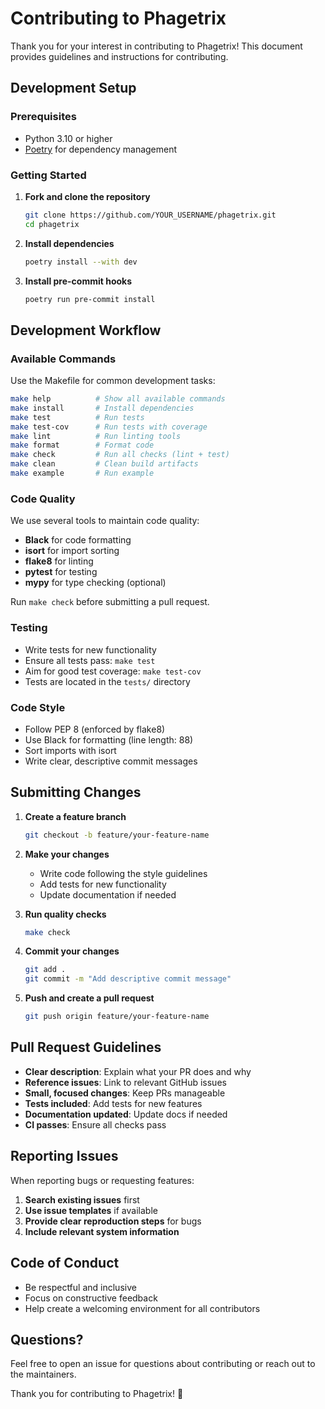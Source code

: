 # Contributing to Phagetrix

Thank you for your interest in contributing to Phagetrix! This document provides guidelines and instructions for contributing.

## Development Setup

### Prerequisites
- Python 3.10 or higher
- [Poetry](https://python-poetry.org/docs/#installation) for dependency management

### Getting Started

1. **Fork and clone the repository**
   ```bash
   git clone https://github.com/YOUR_USERNAME/phagetrix.git
   cd phagetrix
   ```

2. **Install dependencies**
   ```bash
   poetry install --with dev
   ```

3. **Install pre-commit hooks**
   ```bash
   poetry run pre-commit install
   ```

## Development Workflow

### Available Commands

Use the Makefile for common development tasks:

```bash
make help          # Show all available commands
make install       # Install dependencies
make test          # Run tests
make test-cov      # Run tests with coverage
make lint          # Run linting tools
make format        # Format code
make check         # Run all checks (lint + test)
make clean         # Clean build artifacts
make example       # Run example
```

### Code Quality

We use several tools to maintain code quality:

- **Black** for code formatting
- **isort** for import sorting
- **flake8** for linting
- **pytest** for testing
- **mypy** for type checking (optional)

Run `make check` before submitting a pull request.

### Testing

- Write tests for new functionality
- Ensure all tests pass: `make test`
- Aim for good test coverage: `make test-cov`
- Tests are located in the `tests/` directory

### Code Style

- Follow PEP 8 (enforced by flake8)
- Use Black for formatting (line length: 88)
- Sort imports with isort
- Write clear, descriptive commit messages

## Submitting Changes

1. **Create a feature branch**
   ```bash
   git checkout -b feature/your-feature-name
   ```

2. **Make your changes**
   - Write code following the style guidelines
   - Add tests for new functionality
   - Update documentation if needed

3. **Run quality checks**
   ```bash
   make check
   ```

4. **Commit your changes**
   ```bash
   git add .
   git commit -m "Add descriptive commit message"
   ```

5. **Push and create a pull request**
   ```bash
   git push origin feature/your-feature-name
   ```

## Pull Request Guidelines

- **Clear description**: Explain what your PR does and why
- **Reference issues**: Link to relevant GitHub issues
- **Small, focused changes**: Keep PRs manageable
- **Tests included**: Add tests for new features
- **Documentation updated**: Update docs if needed
- **CI passes**: Ensure all checks pass

## Reporting Issues

When reporting bugs or requesting features:

1. **Search existing issues** first
2. **Use issue templates** if available
3. **Provide clear reproduction steps** for bugs
4. **Include relevant system information**

## Code of Conduct

- Be respectful and inclusive
- Focus on constructive feedback
- Help create a welcoming environment for all contributors

## Questions?

Feel free to open an issue for questions about contributing or reach out to the maintainers.

Thank you for contributing to Phagetrix! 🧬
